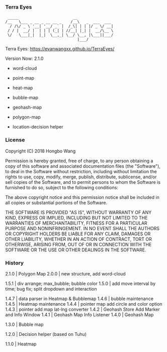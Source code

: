 ### Terra Eyes


     _____                        __                
    /__   \___ _ __ _ __ __ _    /__\   _  ___  ___ 
      / /\/ _ \ '__| '__/ _` |  /_\| | | |/ _ \/ __|
     / / |  __/ |  | | | (_| | //__| |_| |  __/\__ \
     \/   \___|_|  |_|  \__,_| \__/ \__, |\___||___/
                                    |___/           



Terra Eyes:  https://evanwangxx.github.io/TerraEyes/

Version Now: 2.1.0


* word-cloud

* point-map
* heat-map
* bubble-map
* geohash-map
* polygon-map
* location-decision helper

### License
Copyright (C) 2018 Hongbo Wang 

Permission is hereby granted, free of charge, to any person obtaining a copy of this software and associated documentation files (the "Software"), to deal in the Software without restriction, including without limitation the rights to use, copy, modify, merge, publish, distribute, sublicense, and/or sell copies of the Software, and to permit persons to whom the Software is furnished to do so, subject to the following conditions:

The above copyright notice and this permission notice shall be included in all copies or substantial portions of the Software.

THE SOFTWARE IS PROVIDED "AS IS", WITHOUT WARRANTY OF ANY KIND, EXPRESS OR IMPLIED, INCLUDING BUT NOT LIMITED TO THE WARRANTIES OF MERCHANTABILITY, FITNESS FOR A PARTICULAR PURPOSE AND NONINFRINGEMENT. IN NO EVENT SHALL THE AUTHORS OR COPYRIGHT HOLDERS BE LIABLE FOR ANY CLAIM, DAMAGES OR OTHER LIABILITY, WHETHER IN AN ACTION OF CONTRACT, TORT OR OTHERWISE, ARISING FROM, OUT OF OR IN CONNECTION WITH THE SOFTWARE OR THE USE OR OTHER DEALINGS IN THE SOFTWARE.


### History

2.1.0  | Polygon Map
2.0.0  | new structure, add word-cloud

1.5.1  | div arrange; max_bubble; bubble color 
1.5.0  | add move interval by time; bug fix; split dropdown and interaction

1.4.7  | data parser in Heatmap & Bubblemap
1.4.6  | bubble maintenance
1.4.5  | Heatmap maintenance
1.4.4  | pointer map add circle and color option
1.4.3  | pointer add map lat-lng converter
1.4.2  | Geohash Store Add Marker and Info Window
1.4.1  | Geohash Map Info Listener
1.4.0  | Geohash Map

1.3.0  | Bubble map

1.2.0  | Decision helper (based on Tuhu)

1.1.0  | Heatmap
